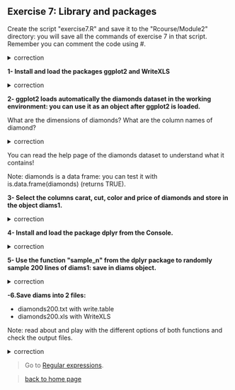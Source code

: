 ## Exercise 7: Library and packages

Create the script "exercise7.R" and save it to the "Rcourse/Module2" directory: you will save all the commands of exercise 7 in that script.
<br>Remember you can comment the code using #.


<details>
<summary>
correction
</summary>

```{r}
getwd()
setwd("Rcourse/Module2")
setwd("~/Rcourse/Module2")
```

</details>

**1- Install and load the packages ggplot2 and WriteXLS**

<details>
<summary>
correction
</summary>

```{r}
# Install the 2 packages at once
install.packages(pkgs=c("ggplot2", "WriteXLS"))
# Load in the environment
library(c("ggplot2", "WriteXLS"))
```

Check with sessionInfo() that the packages were loaded.

</details>

**2- ggplot2 loads automatically the diamonds dataset in the working environment: you can use it as an object after ggplot2 is loaded.**

What are the dimensions of diamonds? What are the column names of diamond?

<details>
<summary>
correction
</summary>

```{r}
# Dimensions of diamonds
dim(diamonds)
# Column names of diamonds
colnames(diamonds)
```

</details>

You can read the help page of the diamonds dataset to understand what it contains!<br>

Note: diamonds is a data frame: you can test it with is.data.frame(diamonds) (returns TRUE).

**3- Select the columns carat, cut, color and price of diamonds and store in the object diams1.**

<details>
<summary>
correction
</summary>

```{r}
# Select columns
diams1 <- diamonds[,c("carat", "cut", "color", "price")]
```

</details>

**4- Install and load the package dplyr from the Console.**

<details>
<summary>
correction
</summary>

```{r}
# Install package
install.packages(pkgs="dplyr")
# Load package
library("dplyr")
```

</details>

**5- Use the function "sample_n" from the dplyr package to randomly sample 200 lines of diams1: save in diams object.**

<details>
<summary>
correction
</summary>

```{r}
# Subset data frame
diams <- sample_n(tbl=diams1, size=200)
```

</details>

**-6.Save diams into 2 files:**

* diamonds200.txt with write.table
* diamonds200.xls with WriteXLS 
  
Note: read about and play with the different options of both functions and check the output files.

<details>
<summary>
correction
</summary>

```{r}
# Write a text file with write.table
write.table(x=diams, 
	file="diamonds200.txt",
        row.names=FALSE,
        quote=FALSE,
        sep="\t")
# Write an Excel file with WriteXLS
WriteXLS(x=diams, 
	ExcelFileName="diamonds200.xls", 
	row.names=FALSE, 
	col.names=TRUE, 
	FreezeRow=1, 
	BoldHeaderRow=TRUE)

```

</details>


> Go to [Regular expressions](https://sbcrg.github.io/CRG_RIntroduction/regex).

> [back to home page](https://sbcrg.github.io/CRG_RIntroduction)
